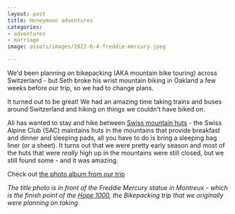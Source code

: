 ```yaml
---
layout: post
title: Honeymoon adventures
categories:
- adventures
- marriage
image: assets/images/2022-6-4-freddie-mercury.jpeg

---
```


We'd been planning on bikepacking (AKA mountain bike touring) across Switzerland - but Seth broke his wrist mountain biking in Oakland a few weeks before our trip, so we had to change plans.

It turned out to be great! We had an amazing time taking trains and buses around Switzerland and hiking on things we couldn't have biked on.

Ali has wanted to stay and hike between [Swiss mountain huts](https://www.myswitzerland.com/en-ch/experiences/summer-autumn/hiking/alpine-passes-trail/sac-huetten/) -  the Swiss Alpine Club (SAC) maintains huts in the mountains that provide breakfast and dinner and sleeping pads, all you have to do is bring a sleeping bag liner (or a sheet). It turns out that we were pretty early season and most of the huts that were _really_ high up in the mountains were still closed, but we still found some - and it was amazing.

Check out [the photo album from our trip](#)

_The title photo is in front of the Freddie Mercury statue in Montreux - which is the finish point of the [Hope 1000](https://bikepacking.com/routes/hope-1000/), the Bikepacking trip that we originally were planning on taking_